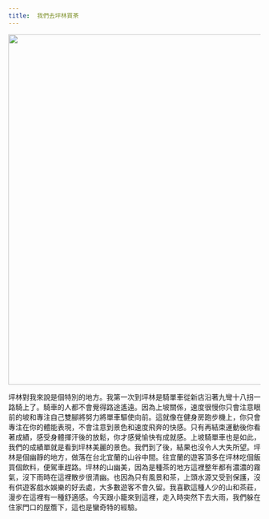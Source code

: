```yaml
---
title:  我們去坪林買茶
---
```


<img src="https://lh3.googleusercontent.com/SsEw_dIqiFlx7JLyXH_YUTGCwg6PYbtYIdZyODVcaupMr-hliEVriXTS-lMkNHe8vORkH-Ey3jsjdZRsgciEwYobKKBoCSOznh-J73D-ZP6uAYSk5PEh-G3dptIwQQAcVnPbi6AK6FDEZDXd133B8bpXjvYk8caFTrwX5-q7Ep9QqyebHSUnvOGtKjgKTJPtJNLKBzFs1uGzbEiy-ooO57t19XV25Jbf2dvC0TazkVCtrSuL_DGT0Do2qbBxcMmds9I8YFWJ2h8scB5jpHe6Oxk3oxU0L-7bWDQCwbMRsGt9Cia_pFInrN4RW_XH2y9YVxlfRK-0vjjegcNx2nEvnyycSWmAMXN83_vvbx-m5wE3Gd0XfbceKtZbUL_1n-z2Mx5yuYcEZMvf1dJRwV2v4JbzvuJ_l3c-oH9e2h2zUbRhWk4c53CwgYEsDebG_-FCGZQMFmXZgU6uJJSkxbEL0YZx_ZX7YsXWxKQt4CpdA2IUeJHkOX8Fs5Fm3HpJyxlK2ZBg-_szcba-44CZjJ7qtVsb6-ZgZ4BOeL24I0Guq8QeA3uXu-HMD0yHCctTAOOfcgrzRhO5h__AuSAcErdm8H6X_hXPz5FafBsUi8ga=w1266-h949-no" width="700px"/>

坪林對我來說是個特別的地方。我第一次到坪林是騎單車從新店沿著九彎十八拐一路騎上了。騎車的人都不會覺得路途遙遠。因為上坡關係，速度很慢你只會注意眼前的坡和專注自己雙腳將努力將單車驅使向前。這就像在健身房跑步機上，你只會專注在你的體能表現，不會注意到景色和速度飛奔的快感。只有再結束運動後你看著成績，感受身體揮汗後的放鬆，你才感覺愉快有成就感。上坡騎單車也是如此，我們的成績單就是看到坪林美麗的景色。我們到了後，結果也沒令人大失所望。坪林是個幽靜的地方，做落在台北宜蘭的山谷中間。往宜蘭的遊客頂多在坪林吃個飯買個飲料，便駕車趕路。坪林的山幽美，因為是種茶的地方這裡整年都有濃濃的霧氣，沒下雨時在這裡散步很清幽。也因為只有風景和茶，上頭水源又受到保護，沒有供遊客戲水娛樂的好去處，大多數遊客不會久留。我喜歡這種人少的山和茶莊，漫步在這裡有一種舒適感。今天跟小籠來到這裡，走入時突然下去大雨，我們躲在住家門口的屋簷下，這也是蠻奇特的經驗。